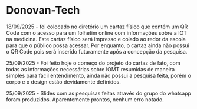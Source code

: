 # Donovan-Tech

18/09/2025 - foi colocado no diretório um cartaz físico que contém um QR Code com o acesso para um folhetim online com informações sobre a IOT na medicina. Este cartaz físico será impresso e colado ao redor da escola para que o público possa acessar. Por enquanto, o cartaz ainda não possui o QR Code pois será inserido futuramente após a concepção da pesquisa.

25/09/2025 - Foi feito hoje o começo do projeto do cartaz de fato, com todas as informações necessárias sobre IOMT resumidas de maneira simples para fácil entendimento, ainda não possui a pesquisa feita, porém o corpo e o design estão devidamente definidos.

25/09/2025 - Slides com as pesquisas feitas através do grupo do whatsapp foram produzidos. Aparentemente prontos, nenhum erro notado.

